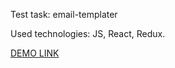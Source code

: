 Test task: email-templater

Used technologies: JS, React, Redux.

[DEMO LINK](https://lilia-kuleba.github.io/templater-email/)
